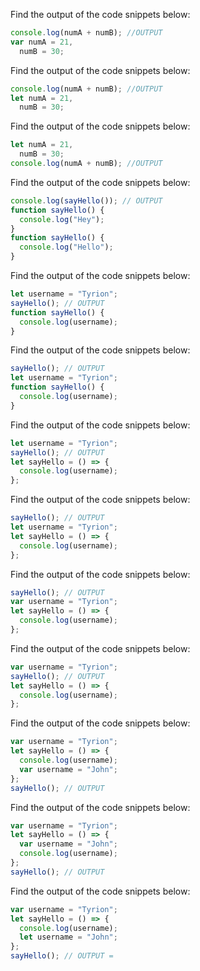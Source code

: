 Find the output of the code snippets below:

```js
console.log(numA + numB); //OUTPUT
var numA = 21,
  numB = 30;
```

Find the output of the code snippets below:

```js
console.log(numA + numB); //OUTPUT
let numA = 21,
  numB = 30;
```

Find the output of the code snippets below:

```js
let numA = 21,
  numB = 30;
console.log(numA + numB); //OUTPUT
```

Find the output of the code snippets below:

```js
console.log(sayHello()); // OUTPUT
function sayHello() {
  console.log("Hey");
}
function sayHello() {
  console.log("Hello");
}
```

Find the output of the code snippets below:

```js
let username = "Tyrion";
sayHello(); // OUTPUT
function sayHello() {
  console.log(username);
}
```

Find the output of the code snippets below:

```js
sayHello(); // OUTPUT
let username = "Tyrion";
function sayHello() {
  console.log(username);
}
```

Find the output of the code snippets below:

```js
let username = "Tyrion";
sayHello(); // OUTPUT
let sayHello = () => {
  console.log(username);
};
```

Find the output of the code snippets below:

```js
sayHello(); // OUTPUT
let username = "Tyrion";
let sayHello = () => {
  console.log(username);
};
```

Find the output of the code snippets below:

```js
sayHello(); // OUTPUT
var username = "Tyrion";
let sayHello = () => {
  console.log(username);
};
```

Find the output of the code snippets below:

```js
var username = "Tyrion";
sayHello(); // OUTPUT
let sayHello = () => {
  console.log(username);
};
```

Find the output of the code snippets below:

```js
var username = "Tyrion";
let sayHello = () => {
  console.log(username);
  var username = "John";
};
sayHello(); // OUTPUT
```

Find the output of the code snippets below:

```js
var username = "Tyrion";
let sayHello = () => {
  var username = "John";
  console.log(username);
};
sayHello(); // OUTPUT
```

Find the output of the code snippets below:

```js
var username = "Tyrion";
let sayHello = () => {
  console.log(username);
  let username = "John";
};
sayHello(); // OUTPUT =
```
